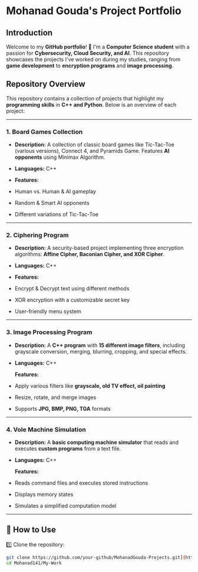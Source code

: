 # Mohanad Gouda's Project Portfolio  

## Introduction  
Welcome to my **GitHub portfolio**! 👋 I'm a **Computer Science student** with a passion for **Cybersecurity, Cloud Security, and AI**.
This repository showcases the projects I've worked on during my studies, ranging from **game development** to **encryption programs** and **image processing**.  

## Repository Overview  
This repository contains a collection of projects that highlight my **programming skills** in **C++ and Python**. Below is an overview of each project:  

---

### **1. Board Games Collection**  
- **Description:** A collection of classic board games like Tic-Tac-Toe (various versions), Connect 4, and Pyramids Game. Features **AI opponents** using Minimax Algorithm.  
- **Languages:** C++

- **Features:**  
- Human vs. Human & AI gameplay  
- Random & Smart AI opponents  
- Different variations of Tic-Tac-Toe  

---

### **2. Ciphering Program**  
- **Description:** A security-based project implementing three encryption algorithms: **Affine Cipher, Baconian Cipher, and XOR Cipher**.  
- **Languages:** C++
   
- **Features:**  
- Encrypt & Decrypt text using different methods  
- XOR encryption with a customizable secret key  
- User-friendly menu system  

---

### **3. Image Processing Program**  
- **Description:** A **C++ program** with **15 different image filters**, including grayscale conversion, merging, blurring, cropping, and special effects.  
- **Languages:** C++  

  **Features:**  
- Apply various filters like **grayscale, old TV effect, oil painting**  
- Resize, rotate, and merge images  
- Supports **JPG, BMP, PNG, TGA** formats  

---

### **4. Vole Machine Simulation**  
- **Description:** A **basic computing machine simulator** that reads and executes **custom programs** from a text file.  
- **Languages:** C++  

   **Features:**  
- Reads command files and executes stored instructions  
- Displays memory states  
- Simulates a simplified computation model  

---

## 🔧 How to Use  
1️⃣ Clone the repository:  
```bash
git clone https://github.com/your-github/MohanadGouda-Projects.git](https://github.com/Mohannad141
cd Mohanad141/My-Work
